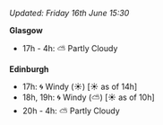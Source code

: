 *Updated: Friday 16th June 15:30*

**Glasgow**

* 17h - 4h: :partly_sunny: Partly Cloudy

**Edinburgh**

* 17h: :cyclone: Windy (:sunny:) [:sunny: as of 14h]
* 18h, 19h: :cyclone: Windy (:partly_sunny:) [:sunny: as of 10h]
* 20h - 4h: :partly_sunny: Partly Cloudy
